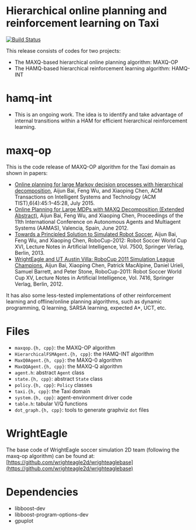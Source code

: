 # Hierarchical online planning and reinforcement learning on Taxi
[![Build Status](https://travis-ci.org/aijunbai/taxi.svg?branch=master)](https://travis-ci.org/aijunbai/taxi)

This release consists of codes for two projects:
- The MAXQ-based hierarchical online planning algorithm: MAXQ-OP
- The HAMQ-based hierarchical reinforcement learning algorithm: HAMQ-INT

# hamq-int
- This is an ongoing work. The idea is to identify and take advantage of internal transitions within a HAM for efficient hierarchical reinforcement learning.

# maxq-op
This is the code release of MAXQ-OP algorithm for the Taxi domain as shown in papers:
- [Online planning for large Markov decision processes with hierarchical decomposition](https://aijunbai.github.io/publications/TIST15-Bai.pdf), Aijun Bai, Feng Wu, and Xiaoping Chen, ACM Transactions on Intelligent Systems and Technology (ACM TIST),6(4):45:1–45:28, July 2015.
- [Online Planning for Large MDPs with MAXQ Decomposition (Extended Abstract)](http://aijunbai.github.io/publications/AAMAS12-Bai.pdf), Aijun Bai, Feng Wu, and Xiaoping Chen, Proceedings of the 11th International Conference on Autonomous Agents and Multiagent Systems (AAMAS), Valencia, Spain, June 2012.
- [Towards a Principled Solution to Simulated Robot Soccer](http://aijunbai.github.io/publications/LNAI12-Bai.pdf), Aijun Bai, Feng Wu, and Xiaoping Chen, RoboCup-2012: Robot Soccer World Cup XVI, Lecture Notes in Artificial Intelligence, Vol. 7500, Springer Verlag, Berlin, 2013.
- [WrightEagle and UT Austin Villa: RoboCup 2011 Simulation League Champions](http://aijunbai.github.io/publications/LNAI11-Bai.pdf), Aijun Bai, Xiaoping Chen, Patrick MacAlpine, Daniel Urieli, Samuel Barrett, and Peter Stone, RoboCup-2011: Robot Soccer World Cup XV, Lecture Notes in Artificial Intelligence, Vol. 7416, Springer Verlag, Berlin, 2012.

It has also some less-tested implementations of other reinforcement learning and offline/online planning algorithms, such as dynamic programming, Q learning, SARSA learning, expected A\*, UCT, etc. 

# Files
- `maxqop.{h, cpp}`: the MAXQ-OP algorithm
- `HierarchicalFSMAgent.{h, cpp}`: the HAMQ-INT algorithm
- `MaxQ0Agent.{h, cpp}`: the MAXQ-0 algorithm
- `MaxQQAgent.{h, cpp}`: the MAXQ-Q algorithm
- `agent.h`: abstract `Agent` class
- `state.{h, cpp}`: abstract `State` class
- `policy.{h, cpp}`: `Policy` classes
- `taxi.{h, cpp}`: the Taxi domain
- `system.{h, cpp}`: agent-environment driver code
- `table.h`: tabular V/Q functions
- `dot_graph.{h, cpp}`: tools to generate graphviz `dot` files

# WrightEagle
The base code of WrightEagle soccer simulation 2D team (following the maxq-op algorithm) can be found at: [https://github.com/wrighteagle2d/wrighteaglebase](https://github.com/wrighteagle2d/wrighteaglebase)

# Dependencies
- libboost-dev 
- libboost-program-options-dev
- gpuplot

